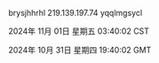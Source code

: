 brysjhhrhl 219.139.197.74 yqqlmgsycl

2024年 11月 01日 星期五 03:40:02 CST

2024年 10月 31日 星期四 19:40:02 GMT
